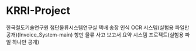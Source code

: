# KRRI-Project

한국철도기술연구원 첨단물류시스템연구실 택배 송장 인식 OCR 시스템(실험용 파일만 공개)(Invoice_System-main)
항만 물류 사고 보고서 요약 시스템 프로젝트(실험용 파일 하나만 공개)
